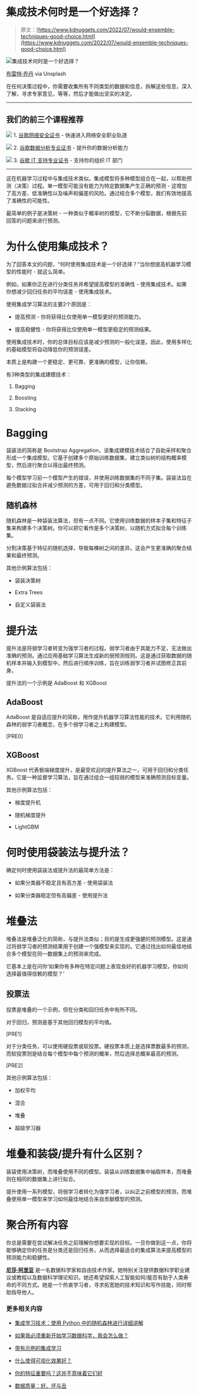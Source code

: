 # 集成技术何时是一个好选择？

> 原文：[https://www.kdnuggets.com/2022/07/would-ensemble-techniques-good-choice.html](https://www.kdnuggets.com/2022/07/would-ensemble-techniques-good-choice.html)

![集成技术何时是一个好选择？](../Images/ee94621a31d8295616fa92d91a805cad.png)

[布雷特·乔丹](https://unsplash.com/@brett_jordan) via Unsplash

在任何决策过程中，你需要收集所有不同类型的数据和信息，拆解这些信息，深入了解，寻求专家意见，等等，然后才能做出坚实的决定。

* * *

## 我们的前三个课程推荐

![](../Images/0244c01ba9267c002ef39d4907e0b8fb.png) 1\. [谷歌网络安全证书](https://www.kdnuggets.com/google-cybersecurity) - 快速进入网络安全职业轨道

![](../Images/e225c49c3c91745821c8c0368bf04711.png) 2\. [谷歌数据分析专业证书](https://www.kdnuggets.com/google-data-analytics) - 提升你的数据分析能力

![](../Images/0244c01ba9267c002ef39d4907e0b8fb.png) 3\. [谷歌 IT 支持专业证书](https://www.kdnuggets.com/google-itsupport) - 支持你的组织 IT 部门

* * *

这在机器学习过程中与集成技术类似。集成模型将多种模型组合在一起，以帮助预测（决策）过程。单一模型可能没有能力为特定数据集产生正确的预测 - 这增加了高方差、低准确性以及噪声和偏差的风险。通过结合多个模型，我们有效地提高了准确性的可能性。

最简单的例子是决策树 - 一种类似于概率树的模型，它不断分裂数据，根据先前回答的问题来进行预测。

# 为什么使用集成技术？

为了回答本文的问题，“何时使用集成技术是一个好选择？”当你想提高机器学习模型的性能时 - 就这么简单。

例如，如果你正在进行分类任务并希望提高模型的准确性 - 使用集成技术。如果你想减少回归任务的平均误差 - 使用集成技术。

使用集成学习算法的主要2个原因是：

+   提高预测 - 你将获得比仅使用单一模型更好的预测能力。

+   提高稳健性 - 你将获得比仅使用单一模型更稳定的预测结果。

使用集成技术时，你的总体目标应该是减少预测的一般化误差。因此，使用多样化的基础模型将自动降低你的预测误差。

本质上是构建一个更稳定、更可靠、更准确的模型，让你信赖。

有3种类型的集成建模技术：

1.  Bagging

1.  Boosting

1.  Stacking

# Bagging

袋装法的简称是 Bootstrap Aggregation，该集成建模技术结合了自助采样和聚合形成一个集成模型。它基于创建多个原始训练数据集，建立类似树的结构概率模型，然后进行聚合以得出最终预测。

每个模型学习前一个模型产生的错误，并使用训练数据集的不同子集。袋装法旨在避免数据过拟合并减少预测的方差，可用于回归和分类模型。

## 随机森林

随机森林是一种袋装法算法，但有一点不同。它使用训练数据的样本子集和特征子集来构建多个决策树。你可以把它看作是多个决策树，以随机方式拟合每个训练集。

分割决策基于特征的随机选择，导致每棵树之间的差异。这会产生更准确的聚合结果和最终预测。

其他示例算法包括：

+   袋装决策树

+   Extra Trees

+   自定义袋装法

# 提升法

提升法是将弱学习者转变为强学习者的过程。弱学习者由于其能力不足，无法做出准确的预测。通过应用基础学习算法生成新的弱预测规则。这是通过获取数据的随机样本并输入到模型中，然后进行顺序训练，旨在训练弱学习者并试图修正其前身。

提升法的一个示例是 AdaBoost 和 XGBoost

## AdaBoost

AdaBoost 是自适应提升的简称，用作提升机器学习算法性能的技术。它利用随机森林的弱学习者概念，在多个弱学习者之上构建模型。

[PRE0]

## XGBoost

XGBoost 代表极端梯度提升，是最受欢迎的提升算法之一，可用于回归和分类任务。它是一种监督学习算法，旨在通过组合一组较弱的模型来准确预测目标变量。

其他示例算法包括：

+   梯度提升机

+   随机梯度提升

+   LightGBM

# 何时使用袋装法与提升法？

确定何时使用袋装法或提升法的最简单方法是：

+   如果分类器不稳定且有高方差 - 使用袋装法

+   如果分类器稳定但有高偏差 - 使用提升法

# 堆叠法

堆叠法是堆叠泛化的简称，与提升法类似；目的是生成更强健的预测模型。这是通过将弱学习者的预测结果用于创建一个强模型来实现的。它通过找出如何最佳地结合多个模型在同一数据集上的预测来完成。

它基本上是在问你‘如果你有多种在特定问题上表现良好的机器学习模型，你如何选择最值得信赖的模型？’

## 投票法

投票是堆叠的一个示例，但在分类和回归任务中有所不同。

对于回归，预测是基于其他回归模型的平均值。

[PRE1]

对于分类任务，可以使用硬投票或软投票。硬投票本质上是选择票数最多的预测，而软投票则是结合每个模型中每个预测的概率，然后选择总概率最高的预测。

[PRE2]

其他示例算法包括：

+   加权平均

+   混合

+   堆叠

+   超级学习器

# 堆叠和装袋/提升有什么区别？

装袋使用决策树，而堆叠使用不同的模型。装袋从训练数据集中抽取样本，而堆叠则在相同的数据集上进行拟合。

提升使用一系列模型，将弱学习者转化为强学习者，以纠正之前模型的预测，而堆叠使用单一模型来学习如何最佳地结合来自贡献模型的预测。

# 聚合所有内容

你总是需要在尝试解决任务之前理解你想要实现的目标。一旦你做到这一点，你将能够确定你的任务是分类还是回归任务，从而选择最适合的集成算法来提高模型的预测能力和稳健性。

**[尼莎·阿里亚](https://www.linkedin.com/in/nisha-arya-ahmed/)** 是一名数据科学家和自由技术作家。她特别关注提供数据科学职业建议或教程以及数据科学理论知识。她还希望探索人工智能如何/能否有助于人类寿命的不同方式。她是一个热衷学习者，寻求拓宽她的技术知识和写作技能，同时帮助指导他人。

### 更多相关内容

+   [集成学习技术：使用 Python 中的随机森林进行详细讲解](https://www.kdnuggets.com/ensemble-learning-techniques-a-walkthrough-with-random-forests-in-python)

+   [如果我必须重新开始学习数据科学，我会怎么做？](https://www.kdnuggets.com/2020/08/start-learning-data-science-again.html)

+   [带有示例的集成学习](https://www.kdnuggets.com/2022/10/ensemble-learning-examples.html)

+   [什么使得可视化效果好？](https://www.kdnuggets.com/2022/10/sphere-makes-visualization-good.html)

+   [你的特征重要吗？这并不意味着它们好](https://www.kdnuggets.com/your-features-are-important-it-doesnt-mean-they-are-good)

+   [数据质量：好、坏与丑](https://www.kdnuggets.com/2022/01/data-quality-good-bad-ugly.html)
